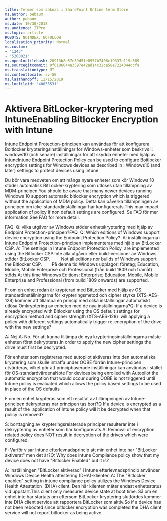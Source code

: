 ```yaml
---
title: Termer som saknas i SharePoint Online term Store
ms.author: pebaum
author: pebaum
ms.date: 10/30/2018
ms.audience: ITPro
ms.topic: article
ROBOTS: NOINDEX, NOFOLLOW
localization_priority: Normal
ms.custom:
- "1243"
- "5200021"
ms.openlocfilehash: 28913b8e57e39d51e8957b7408c19337a119c589
ms.sourcegitcommit: 0f0186044a3597e42ad14c32ca58e7224344dcfa
ms.translationtype: MT
ms.contentlocale: sv-SE
ms.lasthandoff: 12/15/2019
ms.locfileid: "40053531"
---
```

# <a name="enabling-bitlocker-encryption-with-intune"></a><span data-ttu-id="2811b-102">Aktivera BitLocker-kryptering med Intune</span><span class="sxs-lookup"><span data-stu-id="2811b-102">Enabling Bitlocker Encryption with Intune</span></span>

<span data-ttu-id="2811b-103">Intune Endpoint Protection-principen kan användas för att konfigurera Boitlocker krypteringsinställningar för Windows-enheter som beskrivs i: windows10 (och senare) inställningar för att skydda enheter med hjälp av Intune</span><span class="sxs-lookup"><span data-stu-id="2811b-103">Intune Endpoint Protection Policy can be used to configure Boitlocker encryption settings for Windows devices as described in : Windows10 (and later) settings to protect devices using Intune</span></span>

<span data-ttu-id="2811b-104">Du bör vara medveten om att många nyare enheter som kör Windows 10 stöder automatisk BitLocker-kryptering som utlöses utan tillämpning av MDM-principen.</span><span class="sxs-lookup"><span data-stu-id="2811b-104">You should be aware that many newer devices running Windows 10 support automatic bitlocker encryption which is triggered without the application of MDM policy.</span></span> <span data-ttu-id="2811b-105">Detta kan påverka tillämpningen av principen om icke-standardinställningar har konfigurerats.</span><span class="sxs-lookup"><span data-stu-id="2811b-105">This may impact application of policy if non default settings are configured.</span></span> <span data-ttu-id="2811b-106">Se FAQ för mer information.</span><span class="sxs-lookup"><span data-stu-id="2811b-106">See FAQ for more detail.</span></span>


<span data-ttu-id="2811b-107">FAQ  Q: vilka utgåvor av Windows stöder enhetskryptering med hjälp av Endpoint Protection-principen?</span><span class="sxs-lookup"><span data-stu-id="2811b-107">FAQ  Q: Which editions of Windows support device encryption using the Endpoint Protection Policy?</span></span>
<span data-ttu-id="2811b-108"> A: inställningarna i Intune Endpoint Protection-principen implementeras med hjälp av BitLocker CSP.</span><span class="sxs-lookup"><span data-stu-id="2811b-108"> A: The settings in Intune Endpoint Protection Policy  are implemented using the Bitlocker CSP.</span></span><span data-ttu-id="2811b-109">Inte alla utgåvor eller build-versioner av Windows stöder BitLocker CSP. 
     </span><span class="sxs-lookup"><span data-stu-id="2811b-109">  Not all editions nor builds of Windows support the Bitlocker CSP. 
     </span></span> <span data-ttu-id="2811b-110">På denna tid Windows upplagor: företag; Education, Mobile, Mobile Enterprise och Professional (från build 1809 och framåt) stöds.</span><span class="sxs-lookup"><span data-stu-id="2811b-110">At this time Windows Editions: Enterprise; Education, Mobile, Mobile Enterprise and Professional (from build 1809 onwards) are supported.</span></span>




<span data-ttu-id="2811b-111">F: om en enhet redan är krypterad med BitLocker med hjälp av OS standardinställningarna för krypteringsmetod och cipher styrka (XTS-AES-128) kommer att tillämpa en princip med olika inställningar automatiskt utlösa Omkryptering av enheten med de nya inställningarna?</span><span class="sxs-lookup"><span data-stu-id="2811b-111">Q: If a device is already encrypted with Bitlocker using the OS default settings for encryption method and cipher strength (XTS-AES-128)  will applying a policy with different settings automatically trigger re-encryption of the drive with the new settings?</span></span>

<span data-ttu-id="2811b-112">A: Nej.</span><span class="sxs-lookup"><span data-stu-id="2811b-112">A: No.</span></span> <span data-ttu-id="2811b-113">För att kunna tillämpa de nya krypteringsinställningarna måste enheten först dekrypteras.</span><span class="sxs-lookup"><span data-stu-id="2811b-113">In order to apply the new cipher settings the drive must first be decrypted.</span></span>

<span data-ttu-id="2811b-114">För enheter som registreras med autopilot aktiveras inte den automatiska kryptering som skulle inträffa under OOBE förrän Intune-principen utvärderas, vilket gör att principbaserade inställningar kan användas i stället för OS-standardvärdena</span><span class="sxs-lookup"><span data-stu-id="2811b-114">Note For devices being enrolled with Autopilot the automatic encryption that would occur during OOBE is not triggered until Intune policy is evaluated which allows the policy based settings to be used in place of the OS defaults</span></span>




<span data-ttu-id="2811b-115">F om en enhet krypteras som ett resultat av tillämpningen av Intune-principen dekrypteras när principen tas bort?</span><span class="sxs-lookup"><span data-stu-id="2811b-115">Q If a device is encrypted as a result of the  application of Intune policy will it be decrypted when that policy is removed?</span></span>

<span data-ttu-id="2811b-116">S: borttagning av krypteringsrelaterade principer resulterar inte i dekryptering av enheter som har konfigurerats.</span><span class="sxs-lookup"><span data-stu-id="2811b-116">A: Removal of encryption related policy does NOT result in decryption of the drives which were configured.</span></span>




<span data-ttu-id="2811b-117">F: Varför visar Intune efterlevnadsprincip att min enhet inte har "BitLocker aktiverat" men det är?</span><span class="sxs-lookup"><span data-stu-id="2811b-117">Q: Why does intune Compliance policy show that my device does not have "Bitlocker Enabled" but it is?</span></span>

<span data-ttu-id="2811b-118">A: inställningen "BitLocker aktiverad" i Intune efterlevnadsprincip använder Windows Device Health attestering (DHA)-klienten.</span><span class="sxs-lookup"><span data-stu-id="2811b-118">A: The "Bitlocker enabled" setting in intune compliance policy utilizes the Windows Device Health Attestation  (DHA) client.</span></span> <span data-ttu-id="2811b-119">Den här klienten mäter endast enhetsstatus vid uppstart.</span><span class="sxs-lookup"><span data-stu-id="2811b-119">This client only measures device state at boot time.</span></span> <span data-ttu-id="2811b-120">Så om en enhet inte har startats om eftersom BitLocker-kryptering slutfördes kommer inte DHA client service att rapportera BitLocker som aktiv.</span><span class="sxs-lookup"><span data-stu-id="2811b-120">So if a device has not been rebooted since bitlocker encryption was completed the DHA client service will not report bitlocker as being active.</span></span>
